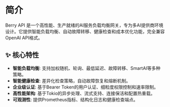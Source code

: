 # 简介

Berry API 是一个高性能、生产就绪的AI服务负载均衡网关，专为多AI提供商环境设计。它提供智能负载均衡、自动故障转移、健康检查和成本优化功能，完全兼容OpenAI API格式。

## ✨ 核心特性

- **智能负载均衡**: 支持加权随机、轮询、最低延迟、故障转移、SmartAI等多种策略。
- **智能健康检查**: 差异化检查策略，自动故障恢复和熔断机制。
- **企业级认证**: 基于Bearer Token的用户认证、细粒度权限控制和速率限制。
- **高性能架构**: 基于Tokio的异步处理、流式支持、连接保活和配置热重载。
- **可观测性**: 提供Prometheus指标、结构化日志和健康检查端点。
